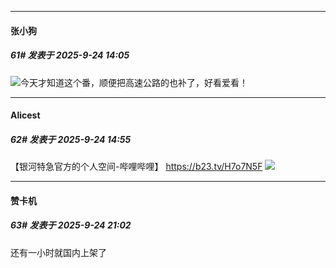 ﻿
*****

####  张小狗  
##### 61#       发表于 2025-9-24 14:05

<img src="https://static.stage1st.com/image/smiley/face2017/045.png" referrerpolicy="no-referrer">今天才知道这个番，顺便把高速公路的也补了，好看爱看！


*****

####  Alicest  
##### 62#       发表于 2025-9-24 14:55

【银河特急官方的个人空间-哔哩哔哩】 https://b23.tv/H7o7N5F
<img src="https://p.sda1.dev/27/fc00c84c913cbc5f7fe53c9605fb4e42/image.jpg" referrerpolicy="no-referrer">


*****

####  赞卡机  
##### 63#       发表于 2025-9-24 21:02

还有一小时就国内上架了

